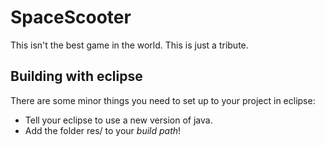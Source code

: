 SpaceScooter
============

This isn't the best game in the world. This is just a tribute.


Building with eclipse
---------------------

There are some minor things you need to set up to your project in eclipse:

* Tell your eclipse to use a new version of java.
* Add the folder res/ to your *build path*!

